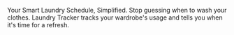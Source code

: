 Your Smart Laundry Schedule,
Simplified.
Stop guessing when to wash your clothes. Laundry Tracker tracks your wardrobe's usage and tells you when it's time for a refresh.
